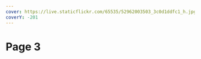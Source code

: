 ```yaml
---
cover: https://live.staticflickr.com/65535/52962003503_3c0d1ddfc1_h.jpg
coverY: -201
---
```


# Page 3

